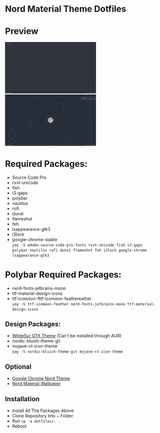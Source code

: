 # Nord Material Theme Dotfiles

# Preview
<img src="preview1.png" alt="Preview 1" width="300"/>
<img src="preview2.png" alt="Preview 2" width="300"/>

# Required Packages:
- Source Code Pro
- rxvt-unicode
- fish
- i3-gaps
- polybar
- nautilus
- rofi
- dunst
- flameshot
- feh
- lxappearance-gtk3
- i3lock
- google-chrome-stable\
`yay -S adobe-source-code-pro-fonts rxvt-unicode fish i3-gaps polybar nautilus rofi dunst flameshot feh i3lock google-chrome lxappearance-gtk3`

# Polybar Required Packages:
- nerd-fonts-jetbrains-mono
- ttf-material-design-icons
- ttf-icomoon-fttf-icomoon-feathereather\
`yay -S ttf-icomoon-feather nerd-fonts-jetbrains-mono ttf-material-design-icons`

## Design Packages:
- [WhiteSur GTK Theme](https://github.com/vinceliuice/WhiteSur-gtk-theme) (Can't be installed through AUR)
- nordic-bluish-theme-git
- mojave-ct-icon-theme\
`yay -S nordic-bluish-theme-git mojave-ct-icon-theme`

## Optional
- [Google Chrome Nord Theme](https://chrome.google.com/webstore/detail/nord/abehfkkfjlplnjadfcjiflnejblfmmpj?hl=en-GB)
- [Nord Material Wallpaper](https://preview.redd.it/krjef9fchcx61.jpg?width=3200&format=pjpg&auto=webp&s=689d9e1d838ebf172f0fb9b3c3744c39d5c9c867)

## Installation
- Install All The Packages Above
- Clone Repository Into ~ Folder
- Run `cp -a dotfiles/. .`
- Reboot  

